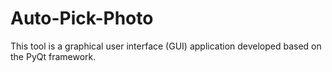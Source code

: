 # Auto-Pick-Photo
This tool is a graphical user interface (GUI) application developed based on the PyQt framework.
